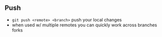 ## Push

* `git push <remote> <branch>` push your local changes
* when used w/ multiple remotes you can quickly work across branches forks
